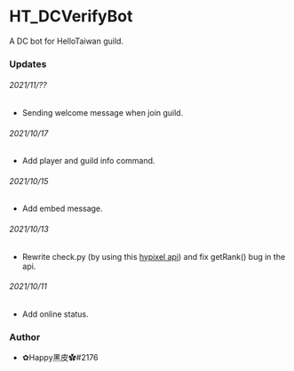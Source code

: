 # HT_DCVerifyBot
A DC bot for HelloTaiwan guild.

### Updates
###### 2021/11/??
- Sending welcome message when join guild.
###### 2021/10/17
- Add player and guild info command.
###### 2021/10/15
- Add embed message.
###### 2021/10/13
- Rewrite check.py (by using this [hypixel api](https://github.com/Snuggle/hypixel.py)) and fix getRank() bug in the api.
###### 2021/10/11
- Add online status.

### Author
- ✿Happy黑皮✿#2176
